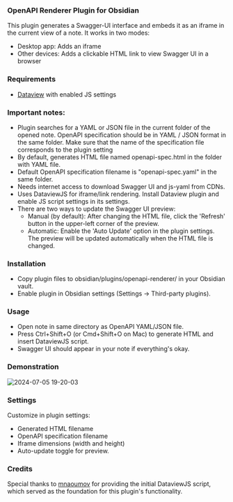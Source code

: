 ### OpenAPI Renderer Plugin for Obsidian

This plugin generates a Swagger-UI interface and embeds it as an iframe in the current view of a note. It works in two modes:
- Desktop app: Adds an iframe
- Other devices: Adds a clickable HTML link to view Swagger UI in a browser

### Requirements
- [Dataview](https://github.com/blacksmithgu/obsidian-dataview) with enabled JS settings

### Important notes:
- Plugin searches for a YAML or JSON file in the current folder of the opened note. OpenAPI specification should be in YAML / JSON format in the same folder. Make sure that the name of the specification file corresponds to the plugin setting
- By default, generates HTML file named openapi-spec.html in the folder with YAML file.
- Default OpenAPI specification filename is "openapi-spec.yaml" in the same folder.
- Needs internet access to download Swagger UI and js-yaml from CDNs.
- Uses DataviewJS for iframe/link rendering. Install Dataview plugin and enable JS script settings in its settings.
- There are two ways to update the Swagger UI preview:
  - Manual (by default): After changing the HTML file, click the 'Refresh' button in the upper-left corner of the preview.
  - Automatic: Enable the 'Auto Update' option in the plugin settings. The preview will be updated automatically when the HTML file is changed.


### Installation
- Copy plugin files to obsidian/plugins/openapi-renderer/ in your Obsidian vault.
- Enable plugin in Obsidian settings (Settings → Third-party plugins).

### Usage
- Open note in same directory as OpenAPI YAML/JSON file.
- Press Ctrl+Shift+O (or Cmd+Shift+O on Mac) to generate HTML and insert DataviewJS script.
- Swagger UI should appear in your note if everything's okay.

### Demonstration
![2024-07-05 19-20-03](https://github.com/Ssentiago/openapi-renderer/assets/76674116/25cfc3b8-347b-4c0a-acfe-0c5bf3849d14)


### Settings
Customize in plugin settings:
- Generated HTML filename
- OpenAPI specification filename
- Iframe dimensions (width and height)
- Auto-update toggle for preview.

### Credits 
Special thanks to [mnaoumov](https://github.com/mnaoumov/) for providing the initial DataviewJS script, which served as the foundation for this plugin's functionality.

